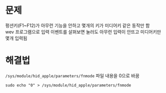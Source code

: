 # 문제
펑션키(F1~F12)가 아무런 기능을 안하고 몇개의 키가 미디어키 같은 동작만 함\
wev 프로그램으로 입력 이벤트를 살펴보면 눌러도 아무런 입력이 안뜨고 미디어키만 몇개 입력됨

# 해결법
```/sys/module/hid_apple/parameters/fnmode``` 파일 내용을 0으로 바꿈
```
sudo echo "0" > /sys/module/hid_apple/parameters/fnmode
```
